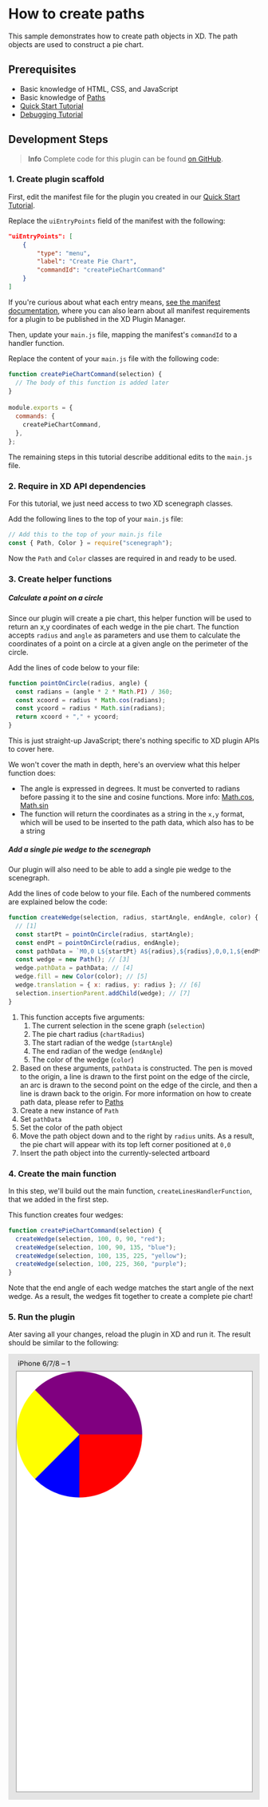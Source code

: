 # How to create paths

This sample demonstrates how to create path objects in XD. The path objects are used to construct a pie chart.

## Prerequisites

- Basic knowledge of HTML, CSS, and JavaScript
- Basic knowledge of [Paths](https://developer.mozilla.org/en-US/docs/Web/SVG/Tutorial/Paths)
- [Quick Start Tutorial](/develop/tutorials/quick-start/)
- [Debugging Tutorial](/develop/tutorials/debugging/)

## Development Steps

> **Info**
> Complete code for this plugin can be found [on GitHub](https://github.com/AdobeXD/Plugin-Samples/tree/master/how-to-create-path-objects).

### 1. Create plugin scaffold

First, edit the manifest file for the plugin you created in our [Quick Start Tutorial](/develop/tutorials/quick-start/).

Replace the `uiEntryPoints` field of the manifest with the following:

```json
"uiEntryPoints": [
    {
        "type": "menu",
        "label": "Create Pie Chart",
        "commandId": "createPieChartCommand"
    }
]
```

If you're curious about what each entry means, [see the manifest documentation](/develop/plugin-development/plugin-structure/manifest/), where you can also learn about all manifest requirements for a plugin to be published in the XD Plugin Manager.

Then, update your `main.js` file, mapping the manifest's `commandId` to a handler function.

Replace the content of your `main.js` file with the following code:

```js
function createPieChartCommand(selection) {
  // The body of this function is added later
}

module.exports = {
  commands: {
    createPieChartCommand,
  },
};
```

The remaining steps in this tutorial describe additional edits to the `main.js` file.

### 2. Require in XD API dependencies

For this tutorial, we just need access to two XD scenegraph classes.

Add the following lines to the top of your `main.js` file:

```js
// Add this to the top of your main.js file
const { Path, Color } = require("scenegraph");
```

Now the `Path` and `Color` classes are required in and ready to be used.

### 3. Create helper functions

##### Calculate a point on a circle

Since our plugin will create a pie chart, this helper function will be used to return an x,y coordinates of each wedge in the pie chart. The function accepts `radius` and `angle` as parameters and use them to calculate the coordinates of a point on a circle at a given angle on the perimeter of the circle.

Add the lines of code below to your file:

```js
function pointOnCircle(radius, angle) {
  const radians = (angle * 2 * Math.PI) / 360;
  const xcoord = radius * Math.cos(radians);
  const ycoord = radius * Math.sin(radians);
  return xcoord + "," + ycoord;
}
```

This is just straight-up JavaScript; there's nothing specific to XD plugin APIs to cover here.

We won't cover the math in depth, here's an overview what this helper function does:

- The angle is expressed in degrees. It must be converted to radians before passing it to the sine and cosine functions. More info: [Math.cos](https://developer.mozilla.org/en-US/docs/Web/JavaScript/Reference/Global_Objects/Math/cos), [Math.sin](https://developer.mozilla.org/en-US/docs/Web/JavaScript/Reference/Global_Objects/Math/sin)
- The function will return the coordinates as a string in the `x,y` format, which will be used to be inserted to the path data, which also has to be a string

##### Add a single pie wedge to the scenegraph

Our plugin will also need to be able to add a single pie wedge to the scenegraph.

Add the lines of code below to your file. Each of the numbered comments are explained below the code:

```js
function createWedge(selection, radius, startAngle, endAngle, color) {
  // [1]
  const startPt = pointOnCircle(radius, startAngle);
  const endPt = pointOnCircle(radius, endAngle);
  const pathData = `M0,0 L${startPt} A${radius},${radius},0,0,1,${endPt} L0,0`; // [2]
  const wedge = new Path(); // [3]
  wedge.pathData = pathData; // [4]
  wedge.fill = new Color(color); // [5]
  wedge.translation = { x: radius, y: radius }; // [6]
  selection.insertionParent.addChild(wedge); // [7]
}
```

1. This function accepts five arguments:
   1. The current selection in the scene graph (`selection`)
   1. The pie chart radius (`chartRadius`)
   1. The start radian of the wedge (`startAngle`)
   1. The end radian of the wedge (`endAngle`)
   1. The color of the wedge (`color`)
1. Based on these arguments, `pathData` is constructed. The pen is moved to the origin, a line is drawn to the first point on the edge of the circle, an arc is drawn to the second point on the edge of the circle, and then a line is drawn back to the origin. For more information on how to create path data, please refer to [Paths](https://developer.mozilla.org/en-US/docs/Web/SVG/Tutorial/Paths)
1. Create a new instance of `Path`
1. Set `pathData`
1. Set the color of the path object
1. Move the path object down and to the right by `radius` units. As a result, the pie chart will appear with its top left corner positioned at `0,0`
1. Insert the path object into the currently-selected artboard

### 4. Create the main function

In this step, we'll build out the main function, `createLinesHandlerFunction`, that we added in the first step.

This function creates four wedges:

```js
function createPieChartCommand(selection) {
  createWedge(selection, 100, 0, 90, "red");
  createWedge(selection, 100, 90, 135, "blue");
  createWedge(selection, 100, 135, 225, "yellow");
  createWedge(selection, 100, 225, 360, "purple");
}
```

Note that the end angle of each wedge matches the start angle of the next wedge. As a result, the wedges fit together to create a complete pie chart!

### 5. Run the plugin

Ater saving all your changes, reload the plugin in XD and run it. The result should be similar to the following:

![Created pie chart](../../images/pie-chart.png)
